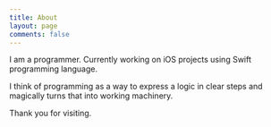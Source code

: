 ```yaml
---
title: About
layout: page
comments: false
---
```


I am a programmer.
Currently working on iOS projects using Swift programming language.

I think of programming as a way to express a logic in clear steps and magically turns that into working machinery.

Thank you for visiting.
